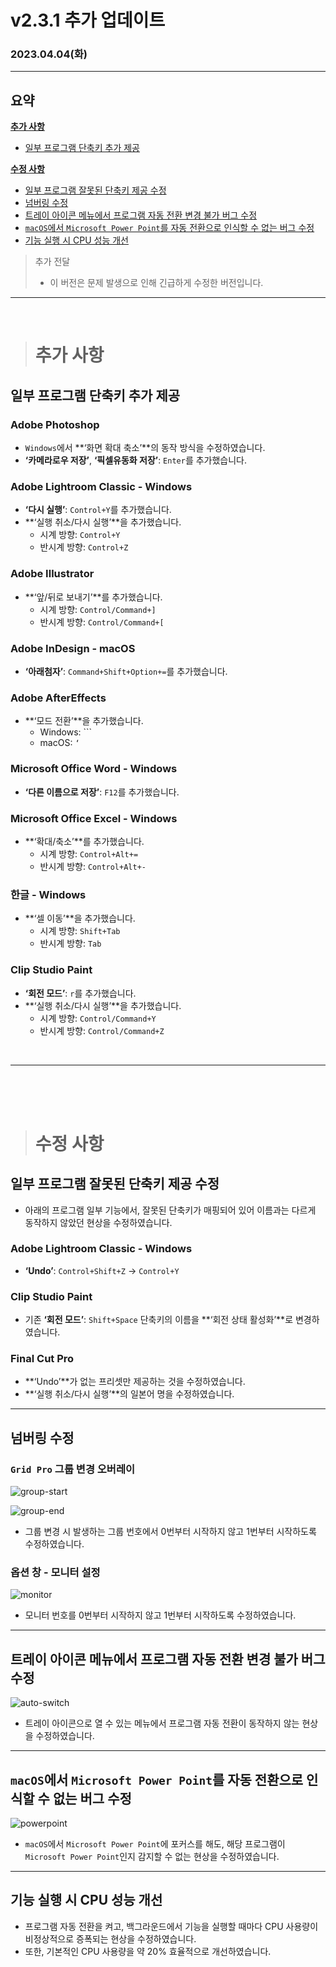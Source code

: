 # v2.3.1 추가 업데이트

### 2023.04.04(화)

---

## 요약

**[추가 사항](#추가-사항)**

- [일부 프로그램 단축키 추가 제공](#일부-프로그램-단축키-추가-제공)

**[수정 사항](#수정-사항)**

- [일부 프로그램 잘못된 단축키 제공 수정](#일부-프로그램-잘못된-단축키-제공-수정)
- [넘버링 수정](#넘버링-수정)
- [트레이 아이콘 메뉴에서 프로그램 자동 전환 변경 불가 버그 수정](#트레이-아이콘-메뉴에서-프로그램-자동-전환-변경-불가-버그-수정)
- [`macOS`에서 `Microsoft Power Point`를 자동 전환으로 인식할 수 없는 버그 수정](#macos에서-microsoft-power-point를-자동-전환으로-인식할-수-없는-버그-수정)
- [기능 실행 시 CPU 성능 개선](#기능-실행-시-cpu-성능-개선)

> 추가 전달
>
> - 이 버전은 문제 발생으로 인해 긴급하게 수정한 버전입니다.

---

<br />

> # 추가 사항

## 일부 프로그램 단축키 추가 제공

### Adobe Photoshop

- `Windows`에서 **‘화면 확대 축소’**의 동작 방식을 수정하였습니다.
- **‘카메라로우 저장’**, **‘픽셀유동화 저장’**: `Enter`를 추가했습니다.

### Adobe Lightroom Classic - Windows

- **‘다시 실행’**: `Control+Y`를 추가했습니다.
- **‘실행 취소/다시 실행’**을 추가했습니다.
  - 시계 방향: `Control+Y`
  - 반시계 방향: `Control+Z`

### Adobe Illustrator

- **‘앞/뒤로 보내기’**를 추가했습니다.
  - 시계 방향: `Control/Command+]`
  - 반시계 방향: `Control/Command+[`

### Adobe InDesign - macOS

- **‘아래첨자’**: `Command+Shift+Option+=`를 추가했습니다.

### Adobe AfterEffects

- **‘모드 전환’**을 추가했습니다.
  - Windows: `\``
  - macOS: `‘`

### Microsoft Office Word - Windows

- **‘다른 이름으로 저장’**: `F12`를 추가했습니다.

### Microsoft Office Excel - Windows

- **‘확대/축소’**를 추가했습니다.
  - 시계 방향: `Control+Alt+=`
  - 반시계 방향: `Control+Alt+-`

### 한글 - Windows

- **‘셀 이동’**을 추가했습니다.
  - 시계 방향: `Shift+Tab`
  - 반시계 방향: `Tab`

### Clip Studio Paint

- **‘회전 모드’**: `r`를 추가했습니다.
- **‘실행 취소/다시 실행’**을 추가했습니다.
  - 시계 방향: `Control/Command+Y`
  - 반시계 방향: `Control/Command+Z`

<br />

---

<br />
<br />
<br />

> # 수정 사항

## 일부 프로그램 잘못된 단축키 제공 수정

- 아래의 프로그램 일부 기능에서, 잘못된 단축키가 매핑되어 있어 이름과는 다르게 동작하지 않았던 현상을 수정하였습니다.

### Adobe Lightroom Classic - Windows

- **‘Undo’**: `Control+Shift+Z` → `Control+Y`

### Clip Studio Paint

- 기존 **‘회전 모드’**: `Shift+Space` 단축키의 이름을 **‘회전 상태 활성화’**로 변경하였습니다.

### Final Cut Pro

- **‘Undo’**가 없는 프리셋만 제공하는 것을 수정하였습니다.
- **‘실행 취소/다시 실행’**의 일본어 명을 수정하였습니다.

---

## 넘버링 수정

### `Grid Pro` 그룹 변경 오버레이

![group-start](../assets/v2.3.1/group-start.png)

![group-end](../assets/v2.3.1/group-end.png)

- 그룹 변경 시 발생하는 그룹 번호에서 0번부터 시작하지 않고 1번부터 시작하도록 수정하였습니다.

### 옵션 창 - 모니터 설정

![monitor](../assets/v2.3.1/monitor.png)

- 모니터 번호를 0번부터 시작하지 않고 1번부터 시작하도록 수정하였습니다.

---

## 트레이 아이콘 메뉴에서 프로그램 자동 전환 변경 불가 버그 수정

![auto-switch](../assets/v2.3.1/auto-switch.gif)

- 트레이 아이콘으로 열 수 있는 메뉴에서 프로그램 자동 전환이 동작하지 않는 현상을 수정하였습니다.

---

## `macOS`에서 `Microsoft Power Point`를 자동 전환으로 인식할 수 없는 버그 수정

![powerpoint](../assets/v2.3.1/powerpoint.gif)

- `macOS`에서 `Microsoft Power Point`에 포커스를 해도, 해당 프로그램이 `Microsoft Power Point`인지 감지할 수 없는 현상을 수정하였습니다.

---

## 기능 실행 시 CPU 성능 개선

- 프로그램 자동 전환을 켜고, 백그라운드에서 기능을 실행할 때마다 CPU 사용량이 비정상적으로 증폭되는 현상을 수정하였습니다.
- 또한, 기본적인 CPU 사용량을 약 20% 효율적으로 개선하였습니다.
